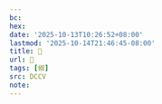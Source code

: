 ```yaml
---
bc:
hex:
date: '2025-10-13T10:26:52+08:00'
lastmod: '2025-10-14T21:46:45-08:00'
title: 􂥹
url: 􂥹
tags: [俶]
src: DCCV
note:
---
```

